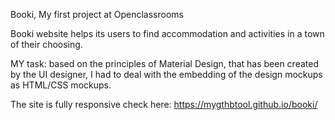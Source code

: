 Booki, My first project at Openclassrooms

Booki website helps its users to find accommodation and activities in a town of their choosing.

MY task: based on the principles of Material Design, that has been created by the UI designer, I had to deal with the embedding of the design mockups as HTML/CSS mockups.

The site is fully responsive check here: https://mygthbtool.github.io/booki/
